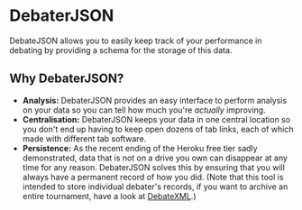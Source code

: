 # DebaterJSON

DebateJSON allows you to easily keep track of your performance in debating by providing a schema for the storage of this data. 

## Why DebaterJSON?

* **Analysis:** DebaterJSON provides an easy interface to perform analysis on your data so you can tell how much you're _actually_ improving.
* **Centralisation:** DebaterJSON keeps your data in one central location so you don't end up having to keep open dozens of tab links, each of which made with different tab software.
* **Persistence:** As the recent ending of the Heroku free tier sadly demonstrated, data that is not on a drive you own can disappear at any time for any reason. DebaterJSON solves this by ensuring that you will always have a permanent record of how you did. (Note that this tool is intended to store individual debater's records, if you want to archive an entire tournament, have a look at [DebateXML](https://github.com/TabbycatDebate/DebateXML).)